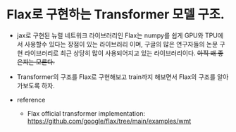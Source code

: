 # Flax로 구현하는 Transformer 모델 구조.

* jax로 구현된 뉴럴 네트워크 라이브러리인 Flax는 numpy를 쉽게 GPU와 TPU에서 사용할수 있다는 장점이 있는 라이브러리 이며, 구글의 많은 연구자들의 논문 구현 라이브러리로 최근 상당히 많이 사용되어지고 있는 라이브러리이다. ~~아직 왜 좋은지는 모른다.~~
 

* Transformer의 구조를 Flax로 구현해보고 train까지 해보면서 Flax의 구조를 알아가보도록 하자.

* reference
  * Flax official transformer implementation: https://github.com/google/flax/tree/main/examples/wmt
